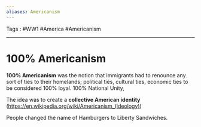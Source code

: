 ```yaml
---
aliases: Americanism
---
```

Tags : #WW1 #America #Americanism
___
# 100% Americanism
**100% Americanism** was the notion that immigrants had to renounce any sort of ties to their homelands; political ties, cultural ties, economic ties to be considered 100% loyal. 100% National Unity,

The idea was to create a **collective American identity** (https://en.wikipedia.org/wiki/Americanism_(ideology))

People changed the name of Hamburgers to Liberty Sandwiches.